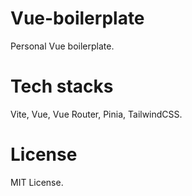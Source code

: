 # Vue-boilerplate

Personal Vue boilerplate.

# Tech stacks

Vite, Vue, Vue Router, Pinia, TailwindCSS.

# License

MIT License.
